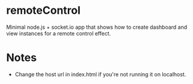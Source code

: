 remoteControl
=============

Minimal node.js + socket.io app that shows how to create dashboard and view instances for a remote control effect.

# Notes

* Change the host url in index.html if you're not running it on localhost.

